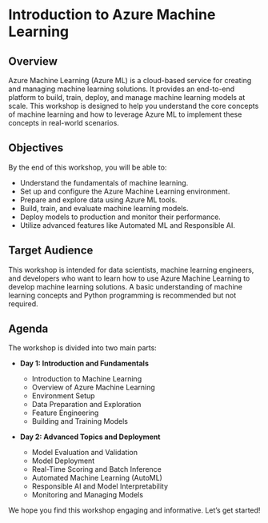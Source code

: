 # Introduction to Azure Machine Learning

## Overview

Azure Machine Learning (Azure ML) is a cloud-based service for creating and managing machine learning solutions. It provides an end-to-end platform to build, train, deploy, and manage machine learning models at scale. This workshop is designed to help you understand the core concepts of machine learning and how to leverage Azure ML to implement these concepts in real-world scenarios.

## Objectives

By the end of this workshop, you will be able to:

- Understand the fundamentals of machine learning.
- Set up and configure the Azure Machine Learning environment.
- Prepare and explore data using Azure ML tools.
- Build, train, and evaluate machine learning models.
- Deploy models to production and monitor their performance.
- Utilize advanced features like Automated ML and Responsible AI.

## Target Audience

This workshop is intended for data scientists, machine learning engineers, and developers who want to learn how to use Azure Machine Learning to develop machine learning solutions. A basic understanding of machine learning concepts and Python programming is recommended but not required.

## Agenda

The workshop is divided into two main parts:

- **Day 1: Introduction and Fundamentals**
  - Introduction to Machine Learning
  - Overview of Azure Machine Learning
  - Environment Setup
  - Data Preparation and Exploration
  - Feature Engineering
  - Building and Training Models

- **Day 2: Advanced Topics and Deployment**
  - Model Evaluation and Validation
  - Model Deployment
  - Real-Time Scoring and Batch Inference
  - Automated Machine Learning (AutoML)
  - Responsible AI and Model Interpretability
  - Monitoring and Managing Models

We hope you find this workshop engaging and informative. Let’s get started!
